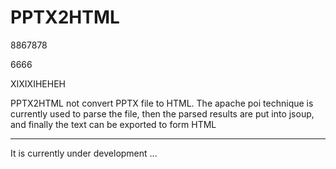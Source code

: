 # PPTX2HTML

8867878

6666

XIXIXIHEHEH

PPTX2HTML not convert PPTX file to HTML. The apache poi technique is currently used to parse the file, then the parsed results are put into jsoup, and finally the text can be exported to form HTML 


-------

It is currently under development ...
